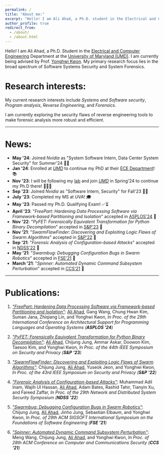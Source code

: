 ```yaml
---
permalink: /
title: "About me:"
excerpt: "Hello! I am Ali Ahad, a Ph.D. student in the Electrical and Computer Engineering Department at the University of Maryland (UMD). I am being advised by Prof. Yonghwi Kwon. My primary research focus lies in the broad spectrum of Software Systems Security and System Forensics."
author_profile: true
redirect_from: 
  - /about/
  - /about.html
---
```


Hello! I am Ali Ahad, a Ph.D. Student in the [Electrical and Computer Engineering](https://ece.umd.edu/) Department at the [University of Maryland (UMD)](https://umd.edu/). I am currently being advised by Prof. [Yonghwi Kwon](https://yonghwi-kwon.github.io/). My primary research focus lies in the broad spectrum of Software Systems Security and System Forensics. 



# Research interests:
My current research interests include *Systems and Software security*, *Program analysis*, *Reverse Engineering*, and *Forensics*.

I am currently exploring the security flaws of reverse engineering tools to make forensic analysis more robust and efficient. 

----

# News:
- **May '24**: Joined *Nvidia* as "System Software Intern, Data Center System Security" for Summer'24 👨‍💼
- **Jan '24**: Enrolled at [*UMD*](https://ece.umd.edu/) to continue my PhD at their [ECE Department](https://ece.umd.edu/)! 📚
- **Nov '23**: I will be following my [lab](https://yonghwi-kwon.github.io/seed/) and join [*UMD*](https://ece.umd.edu/) in Spring'24 to continue my Ph.D there! 🏃‍♂️‍➡️
- **Sep '23**: Joined *Nvidia* as "Software Intern, Security" for Fall'23 👨‍💼
- **July '23**: Completed my MS at *UVA*! 🎓
- **May '23**: Passed my Ph.D. Qualifying Exam! ✅⏳
- **April '23**: "*FreePart: Hardening Data Processing Software via Framework-based Partitioning and Isolation*" accepted in [ASPLOS'24](https://www.asplos-conference.org/asplos2024/) 🥳 
- **Nov '22**: "*PyFET: Forensically Equivalent Transformation for Python Binary Decompilation*" accepted in [S&P'23](https://www.ieee-security.org/TC/SP2023/) 🥳 
- **Nov '21**: "*SwarmFlawFinder: Discovering and Exploiting Logic Flaws of Swarm Algorithms*" accepted in [S&P'22](https://www.ieee-security.org/TC/SP2022/) 🥳
- **Sep '21**: "*Forensic Analysis of Configuration-based Attacks*" accepted in [NDSS'22](https://www.ndss-symposium.org/ndss2022/) 🥳 
- **May '21**: "*Swarmbug: Debugging Configuration Bugs in Swarm Robotics*" accepted in [FSE'21](https://2021.esec-fse.org/) 🥳
- **March '21**: "*Spinner: Automated Dynamic Command Subsystem Perturbation*" accepted in [CCS'21](https://www.sigsac.org/ccs/CCS2021/) 🥳
<!-- - \[08/24/2020]: Started Ph.D. at **UVA** -->

---

# Publications:
1. [*"FreePart: Hardening Data Processing Software via Framework-based Partitioning and Isolation"*](/files/freepart_asplos24.pdf): <u>Ali Ahad</u>, Gang Wang, Chung Hwan Kim, Suman Jana, Zhiqiang Lin, and Yonghwi Kwon, *In Proc. of the 29th International Conference on Architectural Support for Programming Languages and Operating Systems (**ASPLOS '24**)*

2. [*"PyFET: Forensically Equivalent Transformation for Python Binary Decompilation"*](/files/pyfet_sp23.pdf): <u>Ali Ahad</u>, Chijung Jung, Ammar Askar, Doowon Kim, Taesoo Kim, and Yonghwi Kwon, *In Proc. of the 44th IEEE Symposium on Security and Privacy (**S&P '23**)*

3. [*"SwarmFlawFinder: Discovering and Exploiting Logic Flaws of Swarm Algorithms"*](/files/swarmflawfinder_sp22.pdf): Chijung Jung, <u>Ali Ahad</u>, Yuseok Jeon, and Yonghwi Kwon, *In Proc. of the 43rd IEEE Symposium on Security and Privacy (**S&P '22**)*

4. [*"Forensic Analysis of Configuration-based Attacks"*](/files/forensic_analysis_of_config_attacks_ndss22.pdf): Muhammad Adil Inam, Wajih Ul Hassan, <u>Ali Ahad</u>, Adam Bates, Rashid Tahir, Tianyin Xu, and Fareed Zaffar, *In Proc. of the 29th Network and Distributed System Security Symposium (**NDSS '22**)*

5. [*"Swarmbug: Debugging Configuration Bugs in Swarm Robotics"*](/files/swarmbug-fse21.pdf): Chijung Jung, <u>Ali Ahad</u>, Jinho Jung, Sebastian Elbaum, and Yonghwi Kwon, *In Proc. of 29th ACM SIGSOFT International Symposium on the Foundations of Software Engineering (**FSE '21**)*

6. [*"Spinner: Automated Dynamic Command Subsystem Perturbation"*](/files/spinner-ccs21-extended-ver.pdf): Meng Wang, Chijung Jung, <u>Ali Ahad</u>, and Yonghwi Kwon, *In Proc. of 28th ACM Conference on Computer and Communications Security (**CCS '21**)*


